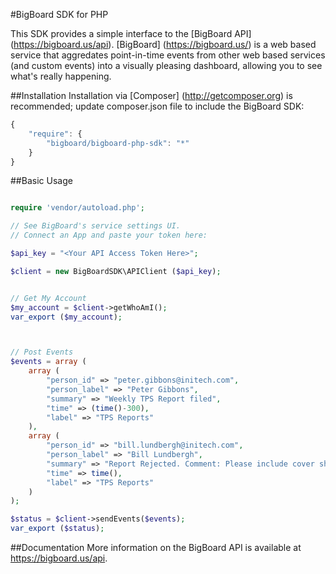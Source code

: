 #BigBoard SDK for PHP

This SDK provides a simple interface to the [BigBoard API] (https://bigboard.us/api). [BigBoard] (https://bigboard.us/) is a web based service that aggredates point-in-time events from other web based services (and custom events) into a visually pleasing dashboard, allowing you to see what's really happening.


##Installation
Installation via [Composer] (http://getcomposer.org) is recommended; update composer.json file to include the BigBoard SDK:
```javascript
{
    "require": {
        "bigboard/bigboard-php-sdk": "*"
    }
}
```

##Basic Usage
```php

require 'vendor/autoload.php';

// See BigBoard's service settings UI. 
// Connect an App and paste your token here:

$api_key = "<Your API Access Token Here>";

$client = new BigBoardSDK\APIClient ($api_key);


// Get My Account
$my_account = $client->getWhoAmI();
var_export ($my_account);



// Post Events
$events = array (
	array (
	    "person_id" => "peter.gibbons@initech.com",
	    "person_label" => "Peter Gibbons",
	    "summary" => "Weekly TPS Report filed",
	    "time" => (time()-300), 
	    "label" => "TPS Reports"
	),
	array (
	    "person_id" => "bill.lundbergh@initech.com",
	    "person_label" => "Bill Lundbergh",
	    "summary" => "Report Rejected. Comment: Please include cover sheet. Mmmmkay?",
	    "time" => time(),
	    "label" => "TPS Reports"
	)
);

$status = $client->sendEvents($events);
var_export ($status);
```

##Documentation
More information on the BigBoard API is available at https://bigboard.us/api.


 